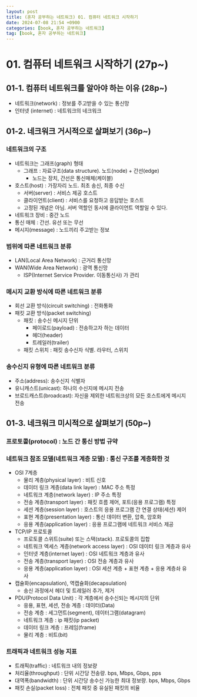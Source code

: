 ```yaml
---
layout: post
title: (혼자 공부하는 네트워크) 01. 컴퓨터 네트워크 시작하기
date: 2024-07-08 21:54 +0900
categories: [book, 혼자 공부하는 네트워크]
tag: [book, 혼자 공부하는 네트워크]
---
```


# 01. 컴퓨터 네트워크 시작하기 (27p~)

## 01-1. 컴퓨터 네트워크를 알아야 하는 이유 (28p~)

- 네트워크(network) : 정보를 주고받을 수 있는 통신망
- 인터넷 (internet) : 네트워크의 네크워크

## 01-2. 네크워크 거시적으로 살펴보기 (36p~)

### 네트워크의 구조

- 네트워크는 그래프(graph) 형태
  - 그래프 : 자료구조(data structure). 노드(node) + 간선(edge)
    - 노드는 장치, 간선은 통신매체(케이블)
- 호스트(host) : 가장자리 노드. 최초 송신, 최종 수신
  - 서버(server) : 서비스 제공 호스트
  - 클라이언트(client) : 서비스를 요청하고 응답받는 호스트
  - 고정된 개념은 아님. 서버 역할인 동시에 클라이언트 역할일 수 있다.
- 네트워크 장비 : 중간 노드
- 통신 매체 : 간선. 유선 또는 무선
- 메시지(message) : 노드끼리 주고받는 정보

### 범위에 따른 네트워크 분류

- LAN(Local Area Network) : 근거리 통신망
- WAN(Wide Area Network) : 광역 통신망
  - ISP(Internet Service Provider. 이동통신사) 가 관리

### 메시지 교환 방식에 따른 네트워크 분류

- 회선 교환 방식(circuit switching) : 전화통화
- 패킷 교환 방식(packet switching)
  - 패킷 : 송수신 메시지 단위
    - 페이로드(payload) : 전송하고자 하는 데이터
    - 헤더(header)
    - 트레일러(trailer)
  - 패킷 스위치 : 패킷 송수신자 식별. 라우터, 스위치

### 송수신지 유형에 따른 네트워크 분류

- 주소(address): 송수신지 식별자
- 유니캐스트(unicast): 하나의 수신지에 메시지 전송
- 브로드캐스트(broadcast): 자신을 제외한 네트워크상의 모든 호스트에게 메시지 전송

## 01-3. 네크워크 미시적으로 살펴보기 (50p~)

### 프로토콜(protocol) : 노드 간 통신 방법 규약

### 네트워크 참조 모델(네트워크 계층 모델) : 통신 구조를 계층화한 것

- OSI 7계층
  - 물리 계층(physical layer) : 비트 신호
  - 데이터 링크 계층(data link layer) : MAC 주소 특정
  - 네트워크 계층(network layer) : IP 주소 특정
  - 전송 계층(transport layer) : 패킷 흐름 제어, 포트(응용 프로그램) 특정
  - 세션 계층(session layer) : 호스트의 응용 프로그램 간 연결 상태(세션) 제어
  - 표현 계층(presentation layer) : 통신 데이터 변환, 압축, 암호화
  - 응용 계층(application layer) : 응용 프로그램에 네트워크 서비스 제공
- TCP/IP 프로토콜
  - 프로토콜 스위트(suite) 또는 스택(stack). 프로토콜의 집합
  - 네트워크 엑세스 계층(network access layer) : OSI 데이터 링크 계층과 유사
  - 인터넷 계층(internet layer) : OSI 네트워크 계층과 유사
  - 전송 계층(transport layer) : OSI 전송 계층과 유사
  - 응용 계층(application layer) : OSI 세션 계층 + 표현 계층 + 응용 계층솨 유사
- 캡슐화(encapsulation), 역캡슐화(decapsulation)
  - 송신 과정에서 헤더 및 트레일러 추가, 제거
- PDU(Protocol Data Unit) : 각 계층에서 송수신되는 메시지의 단위
  - 응용, 표현, 세션, 전송 계층 : 데이터(Data)
  - 전송 계층 : 세그먼트(segment), 데이터그램(datagram)
  - 네트워크 계층 : ip 패킷(ip packet)
  - 데이터 링크 계층 : 프레임(frame)
  - 물리 계층 : 비트(bit)

### 트래픽과 네트워크 성능 지표

- 트래픽(traffic) : 네트워크 내의 정보량
- 처리율(throughput) : 단위 시간당 전송량. bps, Mbps, Gbps, pps
- 대역폭(bandwidth) : 단위 시간당 송수신 가능한 최대 정보량. bps, Mbps, Gbps
- 패킷 손실(packet loss) : 전체 패킷 중 유실된 패킷의 비율
